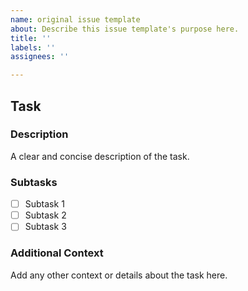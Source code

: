 ```yaml
---
name: original issue template
about: Describe this issue template's purpose here.
title: ''
labels: ''
assignees: ''

---
```


## Task

### Description
A clear and concise description of the task.

### Subtasks
- [ ] Subtask 1
- [ ] Subtask 2
- [ ] Subtask 3

### Additional Context
Add any other context or details about the task here.
